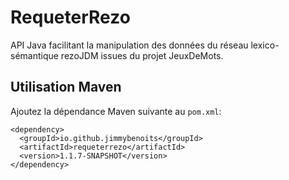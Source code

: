 # RequeterRezo
API Java facilitant la manipulation des données du réseau lexico-sémantique rezoJDM issues du projet JeuxDeMots.

## Utilisation Maven 
Ajoutez la dépendance Maven suivante au ```pom.xml```:
```
<dependency>
  <groupId>io.github.jimmybenoits</groupId>
  <artifactId>requeterrezo</artifactId>
  <version>1.1.7-SNAPSHOT</version>
</dependency>
```
